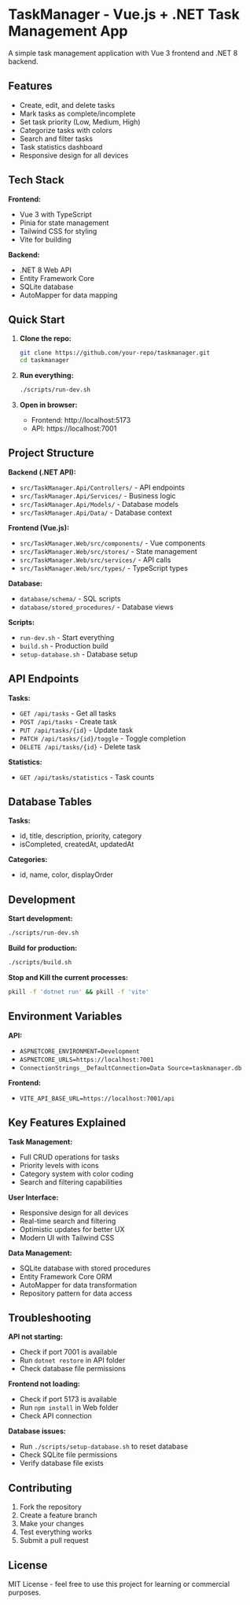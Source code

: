 # TaskManager - Vue.js + .NET Task Management App

A simple task management application with Vue 3 frontend and .NET 8 backend.

## Features

- Create, edit, and delete tasks
- Mark tasks as complete/incomplete
- Set task priority (Low, Medium, High)
- Categorize tasks with colors
- Search and filter tasks
- Task statistics dashboard
- Responsive design for all devices

## Tech Stack

**Frontend:**
- Vue 3 with TypeScript
- Pinia for state management
- Tailwind CSS for styling
- Vite for building

**Backend:**
- .NET 8 Web API
- Entity Framework Core
- SQLite database
- AutoMapper for data mapping

## Quick Start

1. **Clone the repo:**
   ```bash
   git clone https://github.com/your-repo/taskmanager.git
   cd taskmanager
   ```

2. **Run everything:**
   ```bash
   ./scripts/run-dev.sh
   ```

3. **Open in browser:**
   - Frontend: http://localhost:5173
   - API: https://localhost:7001

## Project Structure

**Backend (.NET API):**
- `src/TaskManager.Api/Controllers/` - API endpoints
- `src/TaskManager.Api/Services/` - Business logic
- `src/TaskManager.Api/Models/` - Database models
- `src/TaskManager.Api/Data/` - Database context

**Frontend (Vue.js):**
- `src/TaskManager.Web/src/components/` - Vue components
- `src/TaskManager.Web/src/stores/` - State management
- `src/TaskManager.Web/src/services/` - API calls
- `src/TaskManager.Web/src/types/` - TypeScript types

**Database:**
- `database/schema/` - SQL scripts
- `database/stored_procedures/` - Database views

**Scripts:**
- `run-dev.sh` - Start everything
- `build.sh` - Production build
- `setup-database.sh` - Database setup

## API Endpoints

**Tasks:**
- `GET /api/tasks` - Get all tasks
- `POST /api/tasks` - Create task
- `PUT /api/tasks/{id}` - Update task
- `PATCH /api/tasks/{id}/toggle` - Toggle completion
- `DELETE /api/tasks/{id}` - Delete task

**Statistics:**
- `GET /api/tasks/statistics` - Task counts

## Database Tables

**Tasks:**
- id, title, description, priority, category
- isCompleted, createdAt, updatedAt

**Categories:**
- id, name, color, displayOrder

## Development

**Start development:**
```bash
./scripts/run-dev.sh
```

**Build for production:**
```bash
./scripts/build.sh
```
**Stop and Kill the current processes:**
```bash
pkill -f 'dotnet run' && pkill -f 'vite'
```
## Environment Variables

**API:**
- `ASPNETCORE_ENVIRONMENT=Development`
- `ASPNETCORE_URLS=https://localhost:7001`
- `ConnectionStrings__DefaultConnection=Data Source=taskmanager.db`

**Frontend:**
- `VITE_API_BASE_URL=https://localhost:7001/api`

## Key Features Explained

**Task Management:**
- Full CRUD operations for tasks
- Priority levels with icons
- Category system with color coding
- Search and filtering capabilities

**User Interface:**
- Responsive design for all devices
- Real-time search and filtering
- Optimistic updates for better UX
- Modern UI with Tailwind CSS

**Data Management:**
- SQLite database with stored procedures
- Entity Framework Core ORM
- AutoMapper for data transformation
- Repository pattern for data access

## Troubleshooting

**API not starting:**
- Check if port 7001 is available
- Run `dotnet restore` in API folder
- Check database file permissions

**Frontend not loading:**
- Check if port 5173 is available
- Run `npm install` in Web folder
- Check API connection

**Database issues:**
- Run `./scripts/setup-database.sh` to reset database
- Check SQLite file permissions
- Verify database file exists

## Contributing

1. Fork the repository
2. Create a feature branch
3. Make your changes
4. Test everything works
5. Submit a pull request

## License

MIT License - feel free to use this project for learning or commercial purposes.


